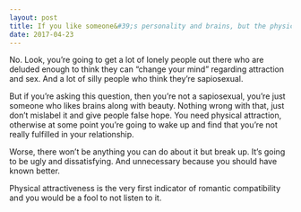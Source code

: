 ```yaml
---
layout: post
title: If you like someone&#39;s personality and brains, but the physical attraction effectively is a 0 out of 10, is a relationship with them worth pursuing?
date: 2017-04-23
---
```


<p>No. Look, you’re going to get a lot of lonely people out there who are deluded enough to think they can “change your mind” regarding attraction and sex. And a lot of silly people who think they’re sapiosexual.</p><p>But if you’re asking this question, then you’re not a sapiosexual, you’re just someone who likes brains along with beauty. Nothing wrong with that, just don’t mislabel it and give people false hope. You need physical attraction, otherwise at some point you’re going to wake up and find that you’re not really fulfilled in your relationship.</p><p>Worse, there won’t be anything you can do about it but break up. It’s going to be ugly and dissatisfying. And unnecessary because you should have known better.</p><p>Physical attractiveness is the very first indicator of romantic compatibility and you would be a fool to not listen to it.</p>
